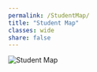 ```yaml
---
permalink: /StudentMap/
title: "Student Map"
classes: wide
share: false
---
```

<img src="studentmap.png" alt="Student Map">
